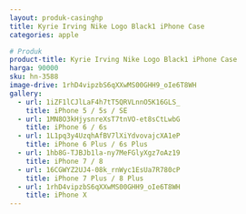 ```yaml
---
layout: produk-casinghp
title: Kyrie Irving Nike Logo Black1 iPhone Case
categories: apple

# Produk
product-title: Kyrie Irving Nike Logo Black1 iPhone Case
harga: 90000
sku: hn-3588
image-drive: 1rhD4vipzbS6qXXwMS00GHH9_oIe6T8WH
gallery:
  - url: 1iZF1lCJlLaF4h7tT5QRVLnnO5K16GLS_
    title: iPhone 5 / 5s / SE
  - url: 1MN8O3kHjysnreXsT7tnVO-et8sCtLwbG
    title: iPhone 6 / 6s
  - url: 1L1pq3y4UzqhAfBV7lXiYdvovajcXA1eP
    title: iPhone 6 Plus / 6s Plus
  - url: 1hb8G-TJBJb1la-ny7MeFGlyXgz7oAz19
    title: iPhone 7 / 8
  - url: 16CGWYZ2UJ4-08k_rnWyc1EsUa7R780cP
    title: iPhone 7 Plus / 8 Plus
  - url: 1rhD4vipzbS6qXXwMS00GHH9_oIe6T8WH
    title: iPhone X
---
```

